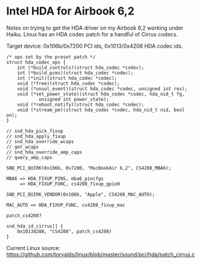 # Intel HDA for Airbook 6,2

Notes on trying to get the HDA driver on my Airbook 6,2 working under Haiku. Linux has an HDA codec
patch for a handful of Cirrus codecs.

Target device: 0x106b/0x7200 PCI ids, 0x1013/0x4208 HDA codec ids.

    /* ops set by the preset patch */
    struct hda_codec_ops {
        int (*build_controls)(struct hda_codec *codec);
        int (*build_pcms)(struct hda_codec *codec);
        int (*init)(struct hda_codec *codec);
        void (*free)(struct hda_codec *codec);
        void (*unsol_event)(struct hda_codec *codec, unsigned int res);
        void (*set_power_state)(struct hda_codec *codec, hda_nid_t fg,
                unsigned int power_state);
        void (*reboot_notify)(struct hda_codec *codec);
        void (*stream_pm)(struct hda_codec *codec, hda_nid_t nid, bool on);
    }
    
    // snd_hda_pick_fixup
    // snd_hda_apply_fixup
    // snd_hda_override_wcaps
    // get_wcaps
    // snd_hda_override_amp_caps
    // query_amp_caps
    
    SND_PCI_QUIRK(0x106b, 0x7200, "MacBookAir 6,2", CS4208_MBA6);
    
    MBA6 => HDA_FIXUP_PINS, mba6_pincfgs
         => HDA_FIXUP_FUNC, cs4208_fixup_gpio0
    
    SND_PCI_QUIRK_VENDOR(0x106b, "Apple", CS4208_MAC_AUTO);
    
    MAC_AUTO => HDA_FIXUP_FUNC, cs4208_fixup_mac
    
    patch_cs4208?
    
    snd_hda_id_cirrus[] {
        0x10134208, "CS4208", patch_cs4208)
    }

Current Linux source: https://github.com/torvalds/linux/blob/master/sound/pci/hda/patch_cirrus.c
